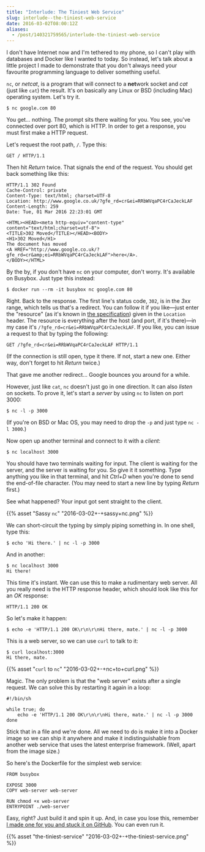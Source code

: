 ```yaml
---
title: "Interlude: The Tiniest Web Service"
slug: interlude--the-tiniest-web-service
date: 2016-03-02T08:00:12Z
aliases:
  - /post/140321759565/interlude-the-tiniest-web-service
---
```


I don't have Internet now and I'm tethered to my phone, so I can't play with databases and Docker like I wanted to today. So instead, let's talk about a little project I made to demonstrate that you don't always need your favourite programming language to deliver something useful.

`nc`, or *netcat*, is a program that will connect to a **net**work socket and *cat* (just like `cat`) the result. It's on basically any Linux or BSD (including Mac) operating system. Let's try it.

    $ nc google.com 80

<!--more-->

You get… nothing. The prompt sits there waiting for you. You see, you've connected over port 80, which is HTTP. In order to get a response, you must first make a HTTP request.

Let's request the root path, `/`. Type this:

    GET / HTTP/1.1

Then hit *Return* twice. That signals the end of the request. You should get back something like this:

    HTTP/1.1 302 Found
    Cache-Control: private
    Content-Type: text/html; charset=UTF-8
    Location: http://www.google.co.uk/?gfe_rd=cr&ei=RRbWVqaPC4rCaJeckLAF
    Content-Length: 259
    Date: Tue, 01 Mar 2016 22:23:01 GMT

    <HTML><HEAD><meta http-equiv="content-type" content="text/html;charset=utf-8">
    <TITLE>302 Moved</TITLE></HEAD><BODY>
    <H1>302 Moved</H1>
    The document has moved
    <A HREF="http://www.google.co.uk/?gfe_rd=cr&amp;ei=RRbWVqaPC4rCaJeckLAF">here</A>.
    </BODY></HTML>

By the by, if you don't have `nc` on your computer, don't worry. It's available on Busybox. Just type this instead:

    $ docker run --rm -it busybox nc google.com 80

Right. Back to the response. The first line's status code, `302`, is in the *3xx* range, which tells us that's a redirect. You can follow it if you like—just enter the "resource" (as it's known in [the specification][RFC 2616]) given in the `Location` header. The resource is everything after the host (and port, if it's there)—in my case it's `/?gfe_rd=cr&ei=RRbWVqaPC4rCaJeckLAF`. If you like, you can issue a request to that by typing the following:

    GET /?gfe_rd=cr&ei=RRbWVqaPC4rCaJeckLAF HTTP/1.1

(If the connection is still open, type it there. If not, start a new one. Either way, don't forget to hit *Return* twice.)

That gave me another redirect… Google bounces you around for a while.

However, just like `cat`, `nc` doesn't just go in one direction. It can also *listen* on sockets. To prove it, let's start a *server* by using `nc` to listen on port 3000:

    $ nc -l -p 3000

(If you're on BSD or Mac OS, you may need to drop the `-p` and just type `nc -l 3000`.)

Now open up another terminal and connect to it with a *client*:

    $ nc localhost 3000

You should have two terminals waiting for input. The client is waiting for the server, and the server is waiting for you. So give it it something. Type anything you like in that terminal, and hit *Ctrl+D* when you're done to send the end-of-file character. (You may need to start a new line by typing *Return* first.)

See what happened? Your input got sent straight to the client.

{{% asset "Sassy `nc`" "2016-03-02+-+sassy+nc.png" %}}

We can short-circuit the typing by simply piping something in. In one shell, type this:

    $ echo 'Hi there.' | nc -l -p 3000

And in another:

    $ nc localhost 3000
    Hi there!

This time it's instant. We can use this to make a rudimentary web server. All you really need is the HTTP response header, which should look like this for an *OK* response:

    HTTP/1.1 200 OK

So let's make it happen:

    $ echo -e 'HTTP/1.1 200 OK\r\n\r\nHi there, mate.' | nc -l -p 3000

This is a web server, so we can use `curl` to talk to it:

    $ curl localhost:3000
    Hi there, mate.

{{% asset "`curl` to `nc`" "2016-03-02+-+nc+to+curl.png" %}}

Magic. The only problem is that the "web server" exists after a single request. We can solve this by restarting it again in a loop:

    #!/bin/sh

    while true; do
        echo -e 'HTTP/1.1 200 OK\r\n\r\nHi there, mate.' | nc -l -p 3000
    done

Stick that in a file and we're done. All we need to do is make it into a Docker image so we can ship it anywhere and make it indistinguishable from another web service that uses the latest enterprise framework. (Well, apart from the image size.)

So here's the Dockerfile for the simplest web service:

    FROM busybox

    EXPOSE 3000
    COPY web-server web-server

    RUN chmod +x web-server
    ENTRYPOINT ./web-server

Easy, right? Just build it and spin it up. And, in case you lose this, remember [I made one for you and stuck it on GitHub][the-tiniest-service]. You can even run it.

{{% asset "the-tiniest-service" "2016-03-02+-+the-tiniest-service.png" %}}

[RFC 2616]: https://www.w3.org/Protocols/rfc2616/rfc2616.txt
[the-tiniest-service]: https://github.com/SamirTalwar/the-tiniest-service/tree/dockerfile
